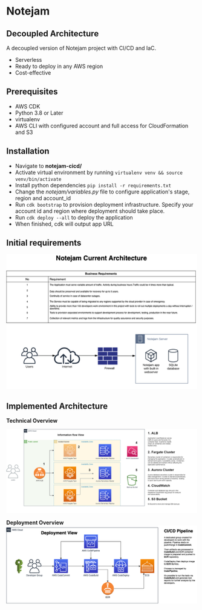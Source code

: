 # Notejam
## Decoupled Architecture

A decoupled version of Notejam project with CI/CD and IaC.

- Serverless
- Ready to deploy in any AWS region
- Cost-effective

## Prerequisites

- AWS CDK
- Python 3.8 or Later
- virtualenv
- AWS CLI with configured account and full access for CloudFormation and S3

## Installation

- Navigate to **notejam-cicd/**
- Activate virtual environment by running `virtualenv venv && source venv/bin/activate`
- Install python dependencies `pip install -r requirements.txt`
- Change the *notejam/variables.py* file to configure application's stage, region and account_id
- Run `cdk bootstrap` to provision deployment infrastructure. Specify your account id and region where deployment should take place.
- Run `cdk deploy --all` to deploy the application
- When finished, cdk will output app URL

## Initial requirements

![Requirements](https://github.com/idomoroschenov/notejam/blob/b182142215affd5f538006e24e135181839faa60/notejam-diagrams/notejam.png)

## Implemented Architecture
**Technical Overview**

![TechnicalView](https://github.com/idomoroschenov/notejam/blob/44bca2da325e7048f461000f01cb5aaf8cb153e9/notejam-diagrams/TechnicalView.png)


**Deployment Overview**
![DeploymenView](https://github.com/idomoroschenov/notejam/blob/05ba46ea69567a7bdec7ff4456a67a952294fa7c/notejam-diagrams/DeploymentView.png)
